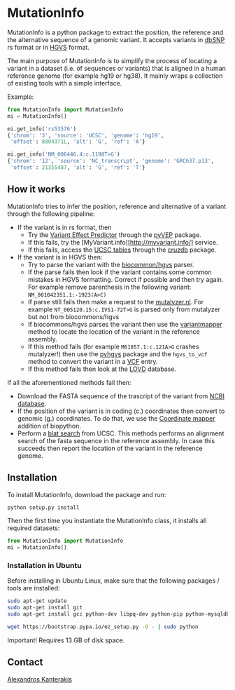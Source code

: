 # MutationInfo

MutationInfo is a python package to extract the position, the reference and the alternative sequence of a genomic variant. It accepts variants in [dbSNP](http://www.ncbi.nlm.nih.gov/SNP/) rs format or in [HGVS](http://www.hgvs.org/mutnomen/) format. 

The main purpose of MutationInfo is to simplify the process of locating a variant in a dataset (i.e. of sequences or variants) that is aligned in a human reference genome (for example hg19 or hg38). It mainly wraps a collection of existing tools with a simple interface.

Example:
```python
from MutationInfo import MutationInfo
mi = MutationInfo()

mi.get_info('rs53576')
{'chrom': '3', 'source': 'UCSC', 'genome': 'hg19', 
 'offset': 8804371L, 'alt': 'G', 'ref': 'A'}

mi.get_info('NM_006446.4:c.1198T>G')
{'chrom': '12', 'source': 'NC_transcript', 'genome': 'GRCh37.p13', 
 'offset': 21355487, 'alt': 'G', 'ref': 'T'}
```

## How it works 

MutationInfo tries to infer the position, reference and alternative of a variant through the following pipeline:

* If the variant is in rs format, then
    * Try the [Variant Effect Predictor](http://asia.ensembl.org/Tools/VEP) through the [pyVEP](https://github.com/kantale/pyVEP) package.
    * If this fails, try the [MyVariant.info][http://myvariant.info/] service.
    * If this fails, access the [UCSC tables](https://genome.ucsc.edu/cgi-bin/hgTables) through the [cruzdb](https://pypi.python.org/pypi/cruzdb) package. 
* If the variant is in HGVS then:
    * Try to parse the variant with the [biocommon/hgvs](https://bitbucket.org/biocommons/hgvs) parser. 
    * If the parse fails then look if the variant contains some common mistakes in HGVS formatting. Correct if possible and then try again. For example remove parenthesis in the following variant: `NM_001042351.1:-1923(A>C)`
    * If parse still fails then make a request to the [mutalyzer.nl](https://mutalyzer.nl/). For example `NT_005120.15:c.IVS1-72T>G` is parsed only from mutalyzer but not from biocommons/hgvs
    * If biocommons/hgvs parses the variant then use the [variantmapper](http://hgvs.readthedocs.org/en/latest/examples/manuscript-example.html#project-genomic-variant-to-a-new-transcript) method to locate the location of the variant in the reference assembly.
    * If this method fails (for example `M61857.1:c.121A>G` crashes mutalyzer!) then use the [pyhgvs](https://github.com/counsyl/hgvs) package and the `hgvs_to_vcf` method to convert the variant in a [VCF](https://en.wikipedia.org/wiki/Variant_Call_Format) entry.
    * If this method fails then look at the [LOVD](http://www.lovd.nl/3.0/home) database.

If all the aforementioned methods fail then: 

* Download the FASTA sequence of the trascript of the variant from [NCBI database](http://www.ncbi.nlm.nih.gov/nuccore).
* If the position of the variant is in coding (c.) coordinates then convert to genomic (g.) coordinates. To do that, we use the [Coordinate mapper](https://github.com/lennax/biopython/tree/f_loc5/Bio/SeqUtils/Mapper) addition of biopython.
* Perform a [blat search](https://genome.ucsc.edu/cgi-bin/hgBlat?command=start) from UCSC. This methods performs an alignment search of the fasta sequence in the reference assembly. In case this succeeds then report the location of the variant in the reference genome. 

## Installation 
To install MutationInfo, download the package and run:
```bash
python setup.py install
```

Then the first time you instantiate the MutationInfo class, it installs all required datasets:
```python
from MutationInfo import MutationInfo
mi = MutationInfo()
```
### Installation in Ubuntu
Before installing in Ubuntu Linux, make sure that the following packages / tools are installed:

```bash
sudo apt-get update
sudo apt-get install git
sudo apt-get install gcc python-dev libpq-dev python-pip python-mysqldb-dbg

wget https://bootstrap.pypa.io/ez_setup.py -O - | sudo python
```


Important! Requires 13 GB of disk space.

## Contact 
[Alexandros Kanterakis](mailto:kantale@ics.forth.gr)

